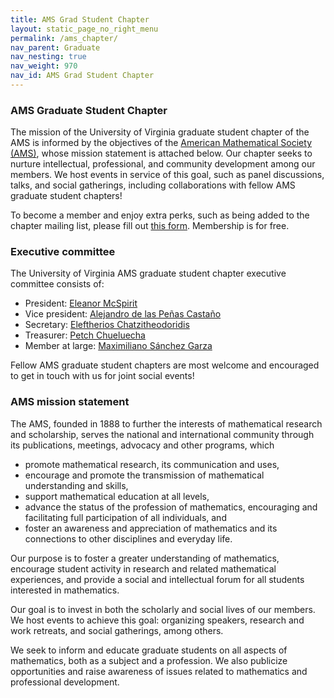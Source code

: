 ```yaml
---
title: AMS Grad Student Chapter
layout: static_page_no_right_menu
permalink: /ams_chapter/
nav_parent: Graduate
nav_nesting: true
nav_weight: 970
nav_id: AMS Grad Student Chapter
---
```


###  AMS Graduate Student Chapter

The mission of the University of Virginia graduate student chapter of the AMS is informed by the objectives of the <a href="https://www.ams.org/home/page">American Mathematical Society (AMS)</a>, whose mission statement is attached below. Our chapter seeks to nurture intellectual, professional, and community development among our members. We host events in service of this goal, such as panel discussions, talks, and social gatherings, including collaborations with fellow AMS graduate student chapters!

To become a member and enjoy extra perks, such as being added to the chapter mailing list, please fill out <a href="https://forms.gle/WRxuXZMt9JvpvvqAA">this form</a>. Membership is for free.

###  Executive committee

The University of Virginia AMS graduate student chapter executive committee consists of:
<ul>
  <li>President: <a href="https://eleanormcspirit.com/">Eleanor McSpirit</a></li>
  <li>Vice president: <a href="https://alejandrodlpc.github.io/">Alejandro de las Peñas Castaño</a></li>
  <li>Secretary: <a href="https://sites.google.com/view/eleftherios-chatzitheodoridis/home">Eleftherios Chatzitheodoridis</a></li>
  <li>Treasurer: <a href="https://math.virginia.edu/people/guc8ns/">Petch Chueluecha</a></li>
  <li>Member at large: <a href="https://sites.google.com/view/maxsg">Maximiliano Sánchez Garza</a></li>
</ul>
Fellow AMS graduate student chapters are most welcome and encouraged to get in touch with us for joint social events!

###  AMS mission statement

The AMS, founded in 1888 to further the interests of mathematical research and scholarship, serves the national and international community through its publications, meetings, advocacy and other programs, which
<ul>
  <li>promote mathematical research, its communication and uses,</li>
  <li>encourage and promote the transmission of mathematical understanding and skills,</li>
  <li>support mathematical education at all levels,</li>
  <li>advance the status of the profession of mathematics, encouraging and facilitating full participation of all individuals, and</li>
  <li>foster an awareness and appreciation of mathematics and its connections to other disciplines and everyday life.</li>
</ul>

Our purpose is to foster a greater understanding of mathematics, encourage student activity in research and related mathematical experiences, and provide a social and intellectual forum for all students interested in mathematics.

Our goal is to invest in both the scholarly and social lives of our members. We host events to achieve this goal: organizing speakers, research and work retreats, and social gatherings, among others.

We seek to inform and educate graduate students on all aspects of mathematics, both as a subject and a profession. We also publicize opportunities and raise awareness of issues related to mathematics and professional development.

